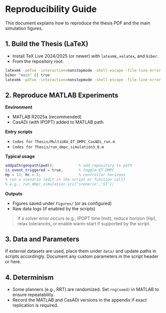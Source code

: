 # Reproducibility Guide

This document explains how to reproduce the thesis PDF and the main simulation figures.

## 1. Build the Thesis (LaTeX)
- Install TeX Live 2024/2025 (or newer) with `latexmk`, `xelatex`, and `biber`.
- From the repository root:
```bash
latexmk -pdfxe -interaction=nonstopmode -shell-escape -file-line-error "main.tex"
biber "main" || true
latexmk -pdfxe -interaction=nonstopmode -shell-escape -file-line-error "main.tex"
```

## 2. Reproduce MATLAB Experiments
**Environment**
- MATLAB R2025a (recommended)
- CasADi (with IPOPT) added to MATLAB path

**Entry scripts**
- `Codes for Thesis/MultiUAV_ET_DMPC_CasADi_run.m`
- `Codes for Thesis/run_dmpc_simulation3_0.m`

**Typical usage**
```matlab
addpath(genpath(pwd));           % add repository to path
is_event_triggered = true;       % toggle ET-DMPC
Hp = 15; Hc = 5;                 % controller horizons
% run a scenario (edit in the script or function call)
% e.g., run_dmpc_simulation_sci('scenario','S1');
```

**Outputs**
- Figures saved under `Figures/` (or as configured)
- Raw data logs (if enabled by the scripts)

> If a solver error occurs (e.g., IPOPT time limit), reduce horizon (Hp), relax tolerances, or enable warm-start if supported by the script.

## 3. Data and Parameters
If external datasets are used, place them under `data/` and update paths in scripts accordingly. Document any custom parameters in the script header or here.

## 4. Determinism
- Some planners (e.g., RRT) are randomized. Set `rng(seed)` in MATLAB to ensure repeatability.
- Record the MATLAB and CasADi versions in the appendix if exact replication is required.
